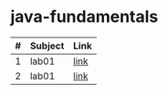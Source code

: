 # java-fundamentals


|#|Subject|Link|
|-----|--------|--------|
|1   |lab01|[link](./basics/Main.java)|
|2   |lab01|[link](./basicslibrary/app/src/main/java/App.java)|